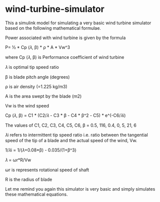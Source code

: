 # wind-turbine-simulator
This a simulink model for simulating a very basic wind turbine simulator based on the following mathematical formulae.

Power associated with wind turbine is given by the formula

P= ½ * Cp (𝜆, β) * ρ * A * Vw^3

where Cp (𝜆, β) is Performance coefficient of wind turbine

𝜆 is optimal tip speed ratio 

β is blade pitch angle (degrees) 

ρ is air density (=1.225 kg/m3) 

A is the area swept by the blade (m2) 

Vw is the wind speed 

Cp (𝜆, β) = C1 * (C2/𝜆 - C3 * β - C4 * β^2 - C5) * e^(-C6/𝜆i)

The values of C1, C2, C3, C4, C5, C6, β = 0.5, 116, 0.4, 0, 5, 21, 6 

𝜆i refers to intermittent tip speed ratio i.e. ratio between the tangential speed of the tip of a blade and the actual speed of the wind, Vw. 

1/𝜆i = 1/(𝜆+0.08*β) - 0.035/(1+β^3)

𝜆 = ωr*R/Vw

ωr is represents rotational speed of shaft 

R is the radius of blade

Let me remind you again this simulator is very basic and simply simulates these mathematical equations.
